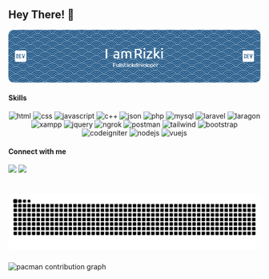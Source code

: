 ## Hey There! 👋

![Rizki](img/github-header-image.png)

<!--
**achdianaja/achdianaja** is a ✨ _special_ ✨ repository because its `README.md` (this file) appears on your GitHub profile.

Here are some ideas to get you started:

- 🔭 I’m currently working on ...
- 🌱 I’m currently learning ...
- 👯 I’m looking to collaborate on ...
- 🤔 I’m looking for help with ...
- 💬 Ask me about ...
- 📫 How to reach me: ...
- 😄 Pronouns: ...
- ⚡ Fun fact: ...
-->

#### Skills

<div align="center">
<img src="https://img.shields.io/badge/HTML5-E34F26?style=for-the-badge&logo=html5&logoColor=white" alt="html"> <img src="https://img.shields.io/badge/CSS3-1572B6?style=for-the-badge&logo=css3&logoColor=white" alt="css"> <img src="https://img.shields.io/badge/JavaScript-323330?style=for-the-badge&logo=javascript&logoColor=F7DF1E" alt="javascript"> <img src="https://img.shields.io/badge/C%2B%2B-00599C?style=for-the-badge&logo=c%2B%2B&logoColor=white" alt="c++"> <img src="https://img.shields.io/badge/json-5E5C5C?style=for-the-badge&logo=json&logoColor=white" alt="json"> <img src="https://img.shields.io/badge/PHP-777BB4?style=for-the-badge&logo=php&logoColor=white" alt="php"> <img src="https://img.shields.io/badge/MySQL-005C84?style=for-the-badge&logo=mysql&logoColor=white" alt="mysql">
<img src="https://img.shields.io/badge/Laravel-e9350b?style=for-the-badge&logo=laravel&logoColor=white" alt="laravel"> <img src="https://img.shields.io/badge/Laragon-0E83CD?style=for-the-badge&logo=Laragon&logoColor=white" alt="laragon"> <img src="https://img.shields.io/badge/Xampp-F37623?style=for-the-badge&logo=xampp&logoColor=white" alt="xampp"> <img src="https://img.shields.io/badge/jQuery-0769AD?style=for-the-badge&logo=jquery&logoColor=white" alt="jquery"> <img src="https://img.shields.io/badge/ngrok-140648?style=for-the-badge&logo=Ngrok&logoColor=white" alt="ngrok"> <img src="https://img.shields.io/badge/Postman-FF6C37?style=for-the-badge&logo=Postman&logoColor=white" alt="postman"> <img src="https://img.shields.io/badge/Tailwind_CSS-38B2AC?style=for-the-badge&logo=tailwind-css&logoColor=white" alt="tailwind"> <img src="https://img.shields.io/badge/Bootstrap-563D7C?style=for-the-badge&logo=bootstrap&logoColor=white" alt="bootstrap"> <img src="https://img.shields.io/badge/Codeigniter-EF4223?style=for-the-badge&logo=codeigniter&logoColor=white" alt="codeigniter"> <img src="https://img.shields.io/badge/Node%20js-339933?style=for-the-badge&logo=nodedotjs&logoColor=white" alt="nodejs"> <img src="https://img.shields.io/badge/Vue%20js-35495E?style=for-the-badge&logo=vuedotjs&logoColor=4FC08D" alt="vuejs">
</div>

#### Connect with me

[![](https://img.shields.io/badge/Instagram-E4405F?style=for-the-badge&logo=instagram&logoColor=white)](https://www.instagram.com/rizkiinnn/) [![](    https://img.shields.io/badge/Facebook-1877F2?style=for-the-badge&logo=facebook&logoColor=white)](https://www.facebook.com/profile.php?id=100077262551995)    

###

<br clear="both">

<img src="https://raw.githubusercontent.com/achdianrizki/achdianrizki/output/snake.svg" alt="Snake animation" />

###

###

<picture>
  <source media="(prefers-color-scheme: dark)" srcset="https://raw.githubusercontent.com/achdianrizki/achdianrizki/output/pacman-contribution-graph-dark.svg">
  <source media="(prefers-color-scheme: light)" srcset="https://raw.githubusercontent.com/achdianrizki/achdianrizki/output/pacman-contribution-graph.svg">
  <img alt="pacman contribution graph" src="https://raw.githubusercontent.com/achdianrizki/achdianrizki/output/pacman-contribution-graph.svg">
</picture>

###